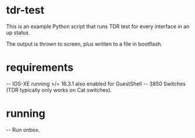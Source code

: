 # tdr-test

This is an example Python script that runs TDR test for every interface in an up status.

The output is thrown to screen, plus written to a file in bootflash.

# requirements
-- IOS-XE running >/= 16.3.1 also enabled for GuestShell
-- 3850 Switches (TDR typically only works on Cat switches).

# running
-- Run onbox.
